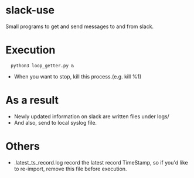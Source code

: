# slack-use
Small programs to get and send messages to and from slack.

# Execution
```
  python3 loop_getter.py &
```
- When you want to stop, kill this process.(e.g. kill %1)

# As a result
- Newly updated information on slack are written files under logs/
- And also, send to local syslog file.

# Others
- .latest_ts_record.log record the latest record TimeStamp, so if you'd like to re-import, remove this file before execution.
